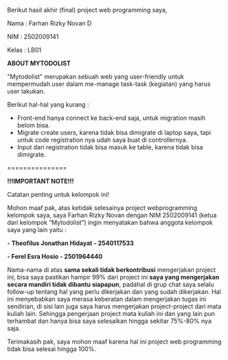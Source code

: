 Berikut hasil akhir (final) project web programming saya,

Nama  : Farhan Rizky Novan D

NIM   : 2502009141

Kelas : LB01

**ABOUT MYTODOLIST**

"Mytodolist" merupakan sebuah web yang user-friendly untuk mempermudah user dalam me-manage task-task (kegiatan) yang harus user lakukan.

Berikut hal-hal yang kurang :
- Front-end hanya connect ke back-end saja, untuk migration masih belom bisa.
- Migrate create users, karena tidak bisa dimigrate di laptop saya, tapi untuk code registration nya udah saya buat di controllernya.
- Input dari registration tidak bisa masuk ke table, karena tidak bisa dimigrate.

===============

**!!!IMPORTANT NOTE!!!**

Catatan penting untuk kelompok ini!

Mohon maaf pak, atas ketidak selesainya project webprogramming kelompok saya, saya Farhan Rizky Novan dengan NIM 2502009141 (ketua dari kelompok “Mytodolist”) ingin menyatakan bahwa anggota kelompok saya yang lain yaitu :

**⁃	Theofilus Jonathan Hidayat - 2540117533**

**- Ferel Esra Hosio - 2501964440**

Nama-nama di atas **sama sekali tidak berkontribusi** mengerjakan project ini, bisa saya pastikan hampir 99% dari project ini **saya yang mengerjakan secara mandiri tidak dibantu siapapun**, padahal di grup chat saya selalu follow-up tentang hal yang perlu dikerjakan dan yang sudah dikerjakan. Hal ini menyebabkan saya merasa keberatan dalam mengerjakan tugas ini sendirian, di sisi lain juga saya harus mengerjakan project-project dari mata kuliah lain. Sehingga pengerjaan project mata kuliah ini dan yang lain pun terhambat dan hanya bisa saya selesaikan hingga sekitar 75%-80% nya saja.

Terimakasih pak, saya mohon maaf karena hal ini project web programming tidak bisa selesai hingga 100%.
